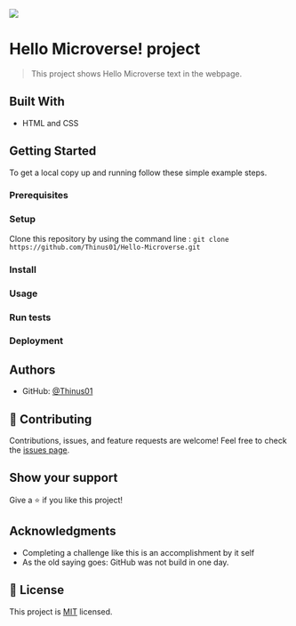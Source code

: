 ![](https://img.shields.io/badge/Microverse-blueviolet)
# Hello Microverse! project
> This project shows Hello Microverse text in the webpage.
## Built With
- HTML and CSS
## Getting Started
To get a local copy up and running follow these simple example steps.
### Prerequisites
### Setup
Clone this repository by using the command line :
`git clone https://github.com/Thinus01/Hello-Microverse.git`
### Install
### Usage
### Run tests
### Deployment
## Authors
- GitHub: [@Thinus01](https://github.com/Thinus01)
## :handshake: Contributing
Contributions, issues, and feature requests are welcome!
Feel free to check the [issues page](../../issues/).
## Show your support
Give a :star:️ if you like this project!
## Acknowledgments
- Completing a challenge like this is an accomplishment by it self
- As the old saying goes: GitHub was not build in one day. 
## :memo: License
This project is [MIT](./LICENSE) licensed.
